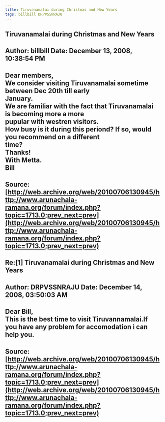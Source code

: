```yaml
--- 
title: Tiruvanamalai during Christmas and New Years   
tags: billbill DRPVSSNRAJU  
---  
```

## Tiruvanamalai during Christmas and New Years  
Author: billbill            Date: December 13, 2008, 10:38:54 PM  
---  
Dear members,   
We consider visiting Tiruvanamalai sometime between Dec 20th till early  
January.   
We are familiar with the fact that Tiruvanamalai is becoming more a more  
pupular with westren visitors.   
How busy is it during this periond? If so, would you recommend on a different  
time?   
Thanks!   
With Metta.   
Bill
 ---  
Source:[http://web.archive.org/web/20100706130945/http://www.arunachala-ramana.org/forum/index.php?topic=1713.0;prev_next=prev](http://web.archive.org/web/20100706130945/http://www.arunachala-ramana.org/forum/index.php?topic=1713.0;prev_next=prev)   
---  

## Re:[1] Tiruvanamalai during Christmas and New Years  
Author: DRPVSSNRAJU         Date: December 14, 2008, 03:50:03 AM  
---  
Dear Bill,   
 This is the best time to visit Tiruvannamalai.If you have any problem for accomodation i can help you.
 ---  
Source:[http://web.archive.org/web/20100706130945/http://www.arunachala-ramana.org/forum/index.php?topic=1713.0;prev_next=prev](http://web.archive.org/web/20100706130945/http://www.arunachala-ramana.org/forum/index.php?topic=1713.0;prev_next=prev)   
---  

